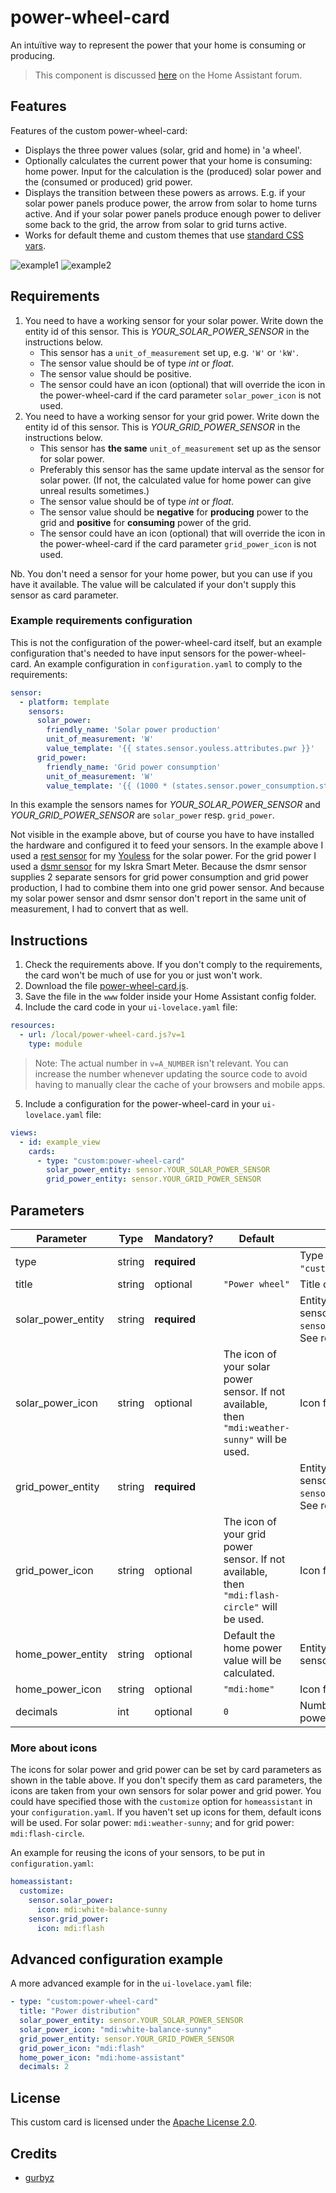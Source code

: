 power-wheel-card
====

An intuïtive way to represent the power that your home is consuming or producing.
> This component is discussed [here](https://community.home-assistant.io/t/lovelace-power-wheel-card/82374) on the Home Assistant forum.

## Features
Features of the custom power-wheel-card:
* Displays the three power values (solar, grid and home) in 'a wheel'.
* Optionally calculates the current power that your home is consuming: home power.
  Input for the calculation is the (produced) solar power and the (consumed or produced) grid power.
* Displays the transition between these powers as arrows.
  E.g. if your solar power panels produce power, the arrow from solar to home turns active.
  And if your solar power panels produce enough power to deliver some back to the grid, the arrow from solar to grid turns active.
* Works for default theme and custom themes that use [standard CSS vars](https://github.com/home-assistant/home-assistant-polymer/blob/master/src/resources/ha-style.js).

![example1](./example-card.gif "The power-wheel-card in Default theme")
![example2](./example-card-dark.gif "The power-wheel-card in a random dark theme")

## Requirements
1. You need to have a working sensor for your solar power. Write down the entity id of this sensor. This is *YOUR_SOLAR_POWER_SENSOR* in the instructions below.
    - This sensor has a `unit_of_measurement` set up, e.g. `'W'` or `'kW'`.
    - The sensor value should be of type *int* or *float*.
    - The sensor value should be positive.
    - The sensor could have an icon (optional) that will override the icon in the power-wheel-card if the card parameter `solar_power_icon` is not used.
1. You need to have a working sensor for your grid power. Write down the entity id of this sensor. This is *YOUR_GRID_POWER_SENSOR* in the instructions below.
    - This sensor has **the same** `unit_of_measurement` set up as the sensor for solar power.
    - Preferably this sensor has the same update interval as the sensor for solar power. (If not, the calculated value for home power can give unreal results sometimes.)
    - The sensor value should be of type *int* or *float*.
    - The sensor value should be **negative** for **producing** power to the grid and **positive** for **consuming** power of the grid.
    - The sensor could have an icon (optional) that will override the icon in the power-wheel-card if the card parameter `grid_power_icon` is not used.

Nb. You don't need a sensor for your home power, but you can use if you have it available. The value will be calculated if your don't supply this sensor as card parameter.

### Example requirements configuration
This is not the configuration of the power-wheel-card itself, but an example configuration that's needed to have input sensors for the power-wheel-card.
An example configuration in `configuration.yaml` to comply to the requirements:

```yaml
sensor:
  - platform: template
    sensors:
      solar_power:
        friendly_name: 'Solar power production'
        unit_of_measurement: 'W'
        value_template: '{{ states.sensor.youless.attributes.pwr }}'
      grid_power:
        friendly_name: 'Grid power consumption'
        unit_of_measurement: 'W'
        value_template: '{{ (1000 * (states.sensor.power_consumption.state | float - states.sensor.power_production.state | float)) | int }}'
```

In this example the sensors names for *YOUR_SOLAR_POWER_SENSOR* and *YOUR_GRID_POWER_SENSOR* are `solar_power` resp. `grid_power`.

Not visible in the example above, but of course you have to have installed the hardware and configured it to feed your sensors.
In the example above I used a [rest sensor](https://www.home-assistant.io/components/sensor.rest/) for my [Youless](http://youless.nl/winkel/product/ls120.html) for the solar power.
For the grid power I used a [dsmr sensor](https://www.home-assistant.io/components/sensor.dsmr/) for my Iskra Smart Meter.
Because the dsmr sensor supplies 2 separate sensors for grid power consumption and grid power production, I had to combine them into one grid power sensor.
And because my solar power sensor and dsmr sensor don't report in the same unit of measurement, I had to convert that as well.

## Instructions
1. Check the requirements above. If you don't comply to the requirements, the card won't be much of use for you or just won't work.
1. Download the file [power-wheel-card.js](https://raw.githubusercontent.com/gurbyz/custom-cards-lovelace/master/power-wheel-card/power-wheel-card.js).
1. Save the file in the `www` folder inside your Home Assistant config folder.
1. Include the card code in your `ui-lovelace.yaml` file:

```yaml
resources:
  - url: /local/power-wheel-card.js?v=1
    type: module
```

> Note: The actual number in `v=A_NUMBER` isn't relevant. You can increase the number whenever updating the source code to avoid having to manually clear the cache of your browsers and mobile apps.

5. Include a configuration for the power-wheel-card in your `ui-lovelace.yaml` file:

```yaml
views:
  - id: example_view
    cards:
      - type: "custom:power-wheel-card"
        solar_power_entity: sensor.YOUR_SOLAR_POWER_SENSOR
        grid_power_entity: sensor.YOUR_GRID_POWER_SENSOR
```

## Parameters

| Parameter | Type | Mandatory? | Default | Description |
|--------|------|------------|---------|-------------|
|type|string|**required**||Type of the card. Use `"custom:power-wheel-card"`.|
|title|string|optional|`"Power wheel"`|Title of the card.|
|solar_power_entity|string|**required**||Entity id of your solar power sensor. E.g. `sensor.YOUR_SOLAR_POWER_SENSOR`. See requirements above.|
|solar_power_icon|string|optional|The icon of your solar power sensor. If not available, then `"mdi:weather-sunny"` will be used.|Icon for solar power.|
|grid_power_entity|string|**required**||Entity id of your grid power sensor. E.g. `sensor.YOUR_GRID_POWER_SENSOR`. See requirements above.|
|grid_power_icon|string|optional|The icon of your grid power sensor. If not available, then `"mdi:flash-circle"` will be used.|Icon for grid power.|
|home_power_entity|string|optional|Default the home power value will be calculated.|Entity id of your home power sensor.|
|home_power_icon|string|optional|`"mdi:home"`|Icon for home power.|
|decimals|int|optional|`0`|Number of decimals for the power values.|

### More about icons
The icons for solar power and grid power can be set by card parameters as shown in the table above.
If you don't specify them as card parameters, the icons are taken from your own sensors for solar power and grid power.
You could have specified those with the `customize` option for `homeassistant` in your `configuration.yaml`.
If you haven't set up icons for them, default icons will be used. For solar power: `mdi:weather-sunny`; and for grid power: `mdi:flash-circle`.

An example for reusing the icons of your sensors, to be put in `configuration.yaml`:

```yaml
homeassistant:
  customize:
    sensor.solar_power:
      icon: mdi:white-balance-sunny
    sensor.grid_power:
      icon: mdi:flash
```

## Advanced configuration example
A more advanced example for in the `ui-lovelace.yaml` file:
```yaml
- type: "custom:power-wheel-card"
  title: "Power distribution"
  solar_power_entity: sensor.YOUR_SOLAR_POWER_SENSOR
  solar_power_icon: "mdi:white-balance-sunny"
  grid_power_entity: sensor.YOUR_GRID_POWER_SENSOR
  grid_power_icon: "mdi:flash"
  home_power_icon: "mdi:home-assistant"
  decimals: 2
```

## License
This custom card is licensed under the [Apache License 2.0](https://github.com/gurbyz/custom-cards-lovelace/blob/master/LICENSE).

## Credits
* [gurbyz](https://github.com/gurbyz)